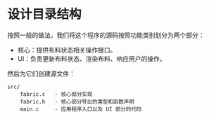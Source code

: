 # 设计目录结构

按照一般的做法，我们将这个程序的源码按照功能类别划分为两个部分：

- 核心：提供布料状态相关操作接口。
- UI：负责更新布料状态、渲染布料、响应用户的操作。

然后为它们创建源文件：

```
src/
    fabric.c   - 核心部分实现
    fabric.h   - 核心部分导出的类型和函数声明
    main.c     - 应用程序入口以及 UI 部分的代码
```
